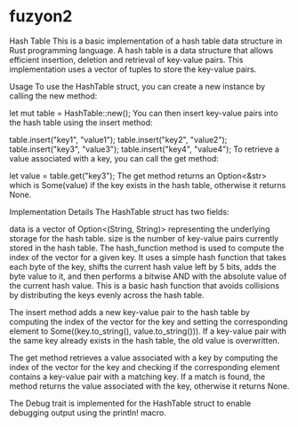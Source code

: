 # fuzyon2

Hash Table
This is a basic implementation of a hash table data structure in Rust programming language. A hash table is a data structure that allows efficient insertion, deletion and retrieval of key-value pairs. This implementation uses a vector of tuples to store the key-value pairs.

Usage
To use the HashTable struct, you can create a new instance by calling the new method:


let mut table = HashTable::new();
You can then insert key-value pairs into the hash table using the insert method:


table.insert("key1", "value1");
table.insert("key2", "value2");
table.insert("key3", "value3");
table.insert("key4", "value4");
To retrieve a value associated with a key, you can call the get method:

let value = table.get("key3");
The get method returns an Option<&str> which is Some(value) if the key exists in the hash table, otherwise it returns None.

Implementation Details
The HashTable struct has two fields:

data is a vector of Option<(String, String)> representing the underlying storage for the hash table.
size is the number of key-value pairs currently stored in the hash table.
The hash_function method is used to compute the index of the vector for a given key. It uses a simple hash function that takes each byte of the key, shifts the current hash value left by 5 bits, adds the byte value to it, and then performs a bitwise AND with the absolute value of the current hash value. This is a basic hash function that avoids collisions by distributing the keys evenly across the hash table.

The insert method adds a new key-value pair to the hash table by computing the index of the vector for the key and setting the corresponding element to Some((key.to_string(), value.to_string())). If a key-value pair with the same key already exists in the hash table, the old value is overwritten.

The get method retrieves a value associated with a key by computing the index of the vector for the key and checking if the corresponding element contains a key-value pair with a matching key. If a match is found, the method returns the value associated with the key, otherwise it returns None.

The Debug trait is implemented for the HashTable struct to enable debugging output using the println! macro.
